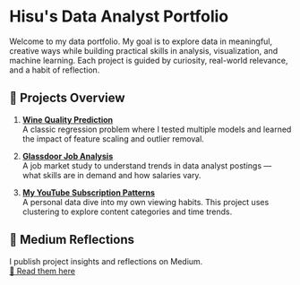 # Hisu's Data Analyst Portfolio

Welcome to my data portfolio. My goal is to explore data in meaningful, creative ways while building practical skills in analysis, visualization, and machine learning. Each project is guided by curiosity, real-world relevance, and a habit of reflection.

## 🔭 Projects Overview

1. **[Wine Quality Prediction](./Wine%20Quality%20Prediction/)**  
   A classic regression problem where I tested multiple models and learned the impact of feature scaling and outlier removal.

2. **[Glassdoor Job Analysis](./Glassdoor%20Job%20Analysis/)**  
   A job market study to understand trends in data analyst postings — what skills are in demand and how salaries vary.

3. **[My YouTube Subscription Patterns](./My%20YouTube%20Subscription%20Patterns/)**  
   A personal data dive into my own viewing habits. This project uses clustering to explore content categories and time trends.

## 📝 Medium Reflections
I publish project insights and reflections on Medium.  
[🔗 Read them here](https://medium.com/@hisukim33)
